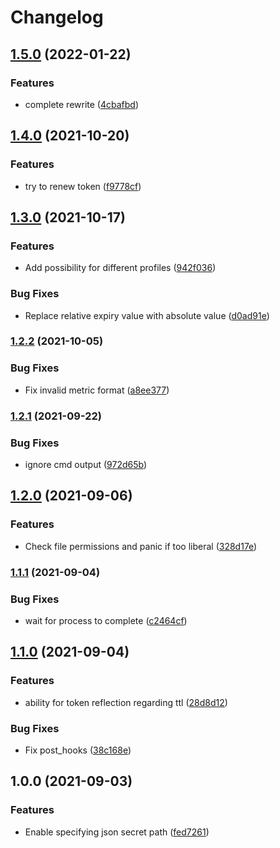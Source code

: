 # Changelog

## [1.5.0](https://www.github.com/soerenschneider/occult/compare/v1.4.0...v1.5.0) (2022-01-22)


### Features

* complete rewrite ([4cbafbd](https://www.github.com/soerenschneider/occult/commit/4cbafbdf9985a6421fe3ece7818292e03be69f09))

## [1.4.0](https://www.github.com/soerenschneider/occult/compare/v1.3.0...v1.4.0) (2021-10-20)


### Features

* try to renew token ([f9778cf](https://www.github.com/soerenschneider/occult/commit/f9778cf85c38d8aa127cf76b93f4e97572103e9d))

## [1.3.0](https://www.github.com/soerenschneider/occult/compare/v1.2.2...v1.3.0) (2021-10-17)


### Features

* Add possibility for different profiles ([942f036](https://www.github.com/soerenschneider/occult/commit/942f03684af4efd887c8560e05f5b82b83f08bd6))


### Bug Fixes

* Replace relative expiry value with absolute value ([d0ad91e](https://www.github.com/soerenschneider/occult/commit/d0ad91eaaf2f3868a292f08363b61e94246d1ce0))

### [1.2.2](https://www.github.com/soerenschneider/occult/compare/v1.2.1...v1.2.2) (2021-10-05)


### Bug Fixes

* Fix invalid metric format ([a8ee377](https://www.github.com/soerenschneider/occult/commit/a8ee377361bc5f8d6ec019841877a74b189536aa))

### [1.2.1](https://www.github.com/soerenschneider/occult/compare/v1.2.0...v1.2.1) (2021-09-22)


### Bug Fixes

* ignore cmd output ([972d65b](https://www.github.com/soerenschneider/occult/commit/972d65b46407f19796fc2ca64effb7178faf1262))

## [1.2.0](https://www.github.com/soerenschneider/occult/compare/v1.1.1...v1.2.0) (2021-09-06)


### Features

* Check file permissions and panic if too liberal ([328d17e](https://www.github.com/soerenschneider/occult/commit/328d17ef8ddb9e1d5c36f800cfe68287faf94c41))

### [1.1.1](https://www.github.com/soerenschneider/occult/compare/v1.1.0...v1.1.1) (2021-09-04)


### Bug Fixes

* wait for process to complete ([c2464cf](https://www.github.com/soerenschneider/occult/commit/c2464cf1511ac34293cea955b854cea1179f72a0))

## [1.1.0](https://www.github.com/soerenschneider/occult/compare/v1.0.0...v1.1.0) (2021-09-04)


### Features

* ability for token reflection regarding ttl ([28d8d12](https://www.github.com/soerenschneider/occult/commit/28d8d12ba2c638496ba46ff5a6e6cf8fca77f470))


### Bug Fixes

* Fix post_hooks ([38c168e](https://www.github.com/soerenschneider/occult/commit/38c168e827bcead8054c2533e5f440f3b1eab71a))

## 1.0.0 (2021-09-03)


### Features

* Enable specifying json secret path ([fed7261](https://www.github.com/soerenschneider/occult/commit/fed72618f60272d8d62ac4286ca0b9dfd05f9cdb))
